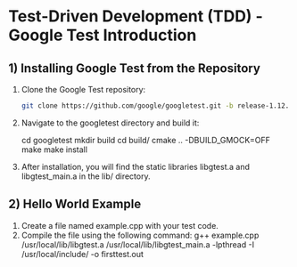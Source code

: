 # Test-Driven Development (TDD) - Google Test Introduction

## 1) Installing Google Test from the Repository

1. Clone the Google Test repository:
   ```bash
   git clone https://github.com/google/googletest.git -b release-1.12.1

2. Navigate to the googletest directory and build it:

    cd googletest
    mkdir build
    cd build/
    cmake .. -DBUILD_GMOCK=OFF
    make
    make install

3. After installation, you will find the static libraries libgtest.a and libgtest_main.a in the lib/ directory.

## 2) Hello World Example

1. Create a file named example.cpp with your test code.
2. Compile the file using the following command:
   g++ example.cpp /usr/local/lib/libgtest.a /usr/local/lib/libgtest_main.a -lpthread -I /usr/local/include/ -o firsttest.out
